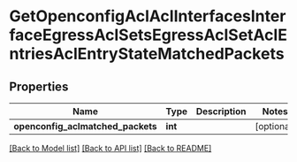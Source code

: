 # GetOpenconfigAclAclInterfacesInterfaceEgressAclSetsEgressAclSetAclEntriesAclEntryStateMatchedPackets

## Properties
Name | Type | Description | Notes
------------ | ------------- | ------------- | -------------
**openconfig_aclmatched_packets** | **int** |  | [optional] 

[[Back to Model list]](../README.md#documentation-for-models) [[Back to API list]](../README.md#documentation-for-api-endpoints) [[Back to README]](../README.md)


